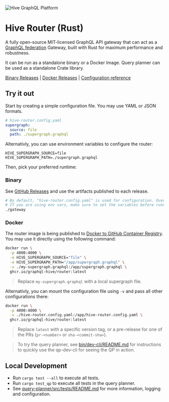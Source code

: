 ![Hive GraphQL Platform](https://the-guild.dev/graphql/hive/github-org-image.png)

# Hive Router (Rust)

A fully open-source MIT-licensed GraphQL API gateway that can act as a [GraphQL federation](https://the-guild.dev/graphql/hive/federation) Gateway, built with Rust for maximum performance and robustness.

It can be run as a standalone binary or a Docker Image. Query planner can be used as a standalone Crate library.

[Binary Releases](https://github.com/graphql-hive/gateway-rs/releases) | [Docker Releases](https://github.com/graphql-hive/router/pkgs/container/router) | [Configuration reference](./docs/README.md)

## Try it out

Start by creating a simple configuration file. You may use YAML or JSON formats.

```yaml
# hive-router.config.yaml
supergraph:
  source: file
  path: ./supergraph.graphql
```

Alternativly, you can use environment variables to configure the router:

```env
HIVE_SUPERGRAPH_SOURCE=file
HIVE_SUPERGRAPH_PATH=./supergraph.graphql
```

Then, pick your preferred runtime:

### Binary

See [GitHub Releases](https://github.com/graphql-hive/gateway-rs/releases) and use the artifacts published to each release.

```bash
# By default, "hive-router.config.yaml" is used for configuration. Override it by setting "HIVE_CONFIG_FILE_PATH=some-custom-file.yaml"
# If you are using env vars, make sure to set the variables before running the gateway.
./gateway
```

### Docker

The router image is being published to [Docker to GitHub Container Registry](). You may use it directly using the following command:

```bash
docker run \
  -p 4000:4000 \
  -e HIVE_SUPERGRAPH_SOURCE="file" \
  -e HIVE_SUPERGRAPH_PATH="/app/supergraph.graphql" \
  -v ./my-supergraph.graphql:/app/supergraph.graphql \
  ghcr.io/graphql-hive/router:latest
```

> Replace `my-supergraph.graphql` with a local supergraph file.

Alternativly, you can mount the configuration file using `-v` and pass all other configurations there:

```bash
docker run \
  -p 4000:4000 \
  -v ./hive-router.config.yaml:/app/hive-router.config.yaml \
  ghcr.io/graphql-hive/router:latest
```

> Replace `latest` with a specific version tag, or a pre-release for one of the PRs (`pr-<number>` or `sha-<commit-sha>`).

> To try the query planner, see [bin/dev-cli/README.md](bin/dev-cli/README.md) for instructions to quickly use the qp-dev-cli for seeing the QP in action.

## Local Development

* Run `cargo test --all` to execute all tests.
* Run `cargo test_qp` to execute all tests in the query planner.
* See [query-planner/src/tests/README.md](query-planner/src/tests/README.md) for more information, logging and configuration.
